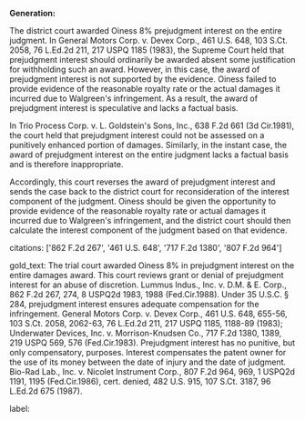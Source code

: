 **Generation:**


The district court awarded Oiness 8% prejudgment interest on the entire judgment. In General Motors Corp. v. Devex Corp., 461 U.S. 648, 103 S.Ct. 2058, 76 L.Ed.2d 211, 217 USPQ 1185 (1983), the Supreme Court held that prejudgment interest should ordinarily be awarded absent some justification for withholding such an award. However, in this case, the award of prejudgment interest is not supported by the evidence. Oiness failed to provide evidence of the reasonable royalty rate or the actual damages it incurred due to Walgreen's infringement. As a result, the award of prejudgment interest is speculative and lacks a factual basis.

In Trio Process Corp. v. L. Goldstein's Sons, Inc., 638 F.2d 661 (3d Cir.1981), the court held that prejudgment interest could not be assessed on a punitively enhanced portion of damages. Similarly, in the instant case, the award of prejudgment interest on the entire judgment lacks a factual basis and is therefore inappropriate.

Accordingly, this court reverses the award of prejudgment interest and sends the case back to the district court for reconsideration of the interest component of the judgment. Oiness should be given the opportunity to provide evidence of the reasonable royalty rate or actual damages it incurred due to Walgreen's infringement, and the district court should then calculate the interest component of the judgment based on that evidence. 


citations: ['862 F.2d 267', '461 U.S. 648', '717 F.2d 1380', '807 F.2d 964']

gold_text: The trial court awarded Oiness 8% in prejudgment interest on the entire damages award. This court reviews grant or denial of prejudgment interest for an abuse of discretion. Lummus Indus., Inc. v. D.M. & E. Corp., 862 F.2d 267, 274, 8 USPQ2d 1983, 1988 (Fed.Cir.1988). Under 35 U.S.C. § 284, prejudgment interest ensures adequate compensation for the infringement. General Motors Corp. v. Devex Corp., 461 U.S. 648, 655-56, 103 S.Ct. 2058, 2062-63, 76 L.Ed.2d 211, 217 USPQ 1185, 1188-89 (1983); Underwater Devices, Inc. v. Morrison-Knudsen Co., 717 F.2d 1380, 1389, 219 USPQ 569, 576 (Fed.Cir.1983). Prejudgment interest has no punitive, but only compensatory, purposes. Interest compensates the patent owner for the use of its money between the date of injury and the date of judgment. Bio-Rad Lab., Inc. v. Nicolet Instrument Corp., 807 F.2d 964, 969, 1 USPQ2d 1191, 1195 (Fed.Cir.1986), cert. denied, 482 U.S. 915, 107 S.Ct. 3187, 96 L.Ed.2d 675 (1987).

label: 